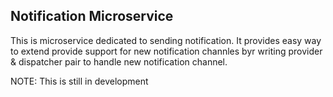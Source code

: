 ## Notification Microservice

This is microservice dedicated to sending notification. It provides easy way to extend provide support for new notification channles byr writing provider & dispatcher pair to handle new notification channel.
  
NOTE: This is still in development